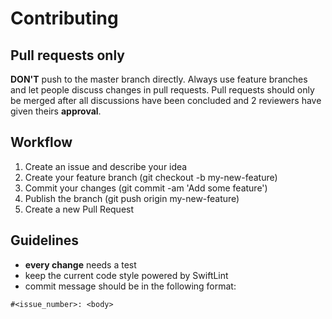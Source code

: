 # Contributing

## Pull requests only

__DON'T__ push to the master branch directly. Always use feature branches and let people discuss changes in pull requests.
Pull requests should only be merged after all discussions have been concluded and 2 reviewers have given theirs __approval__.

## Workflow

1. Create an issue and describe your idea
2. Create your feature branch (git checkout -b my-new-feature)
3. Commit your changes (git commit -am 'Add some feature')
4. Publish the branch (git push origin my-new-feature)
5. Create a new Pull Request

## Guidelines

- __every change__ needs a test
- keep the current code style powered by SwiftLint
- commit message should be in the following format:
```
#<issue_number>: <body>
```
